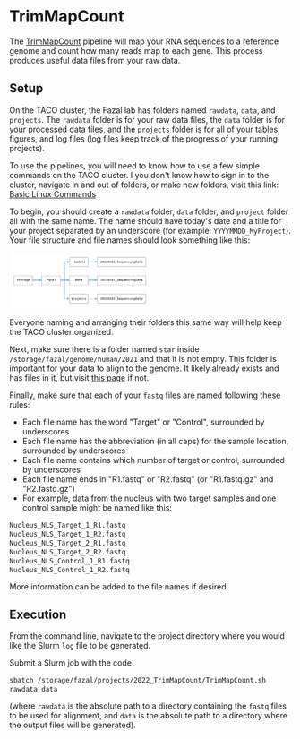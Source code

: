 # TrimMapCount
The [TrimMapCount](https://fazallabbcm.github.io/FazalLabPipelines/TrimMapCount) pipeline will map 
your RNA sequences to a reference genome and count how many reads map to each gene. This process 
produces useful data files from your raw data.


## Setup

On the TACO cluster, the Fazal lab has folders named `rawdata`, `data`, and `projects`. The 
`rawdata` folder is for your raw data files, the `data` folder is for your processed data files, 
and the `projects` folder is for all of your tables, figures, and log files (log files keep track 
of the progress of your running projects).

To use the pipelines, you will need to know how to use a few simple commands on the TACO cluster. 
I you don't know how to sign in to the cluster, navigate in and out of folders, or make new folders, 
visit this link: [Basic Linux Commands](https://fazallabbcm.github.io/FazalLabPipelines/BasicLinuxCommands)

To begin, you should create a `rawdata` folder, `data` folder, and `project` folder all with the 
same name. The name should have today's date and a title for your project separated by an underscore 
(for example: `YYYYMMDD_MyProject`). Your file structure and file names should look something like this:

<img src="img/fazallab_filestructure.png" width="50%" height="50%">

Everyone naming and arranging their folders this same way will help keep the TACO cluster organized.

Next, make sure there is a folder named `star` inside `/storage/fazal/genome/human/2021` and that it 
is not empty. This folder is important for your data to align to the genome. It likely already 
exists and has files in it, but visit [this page](https://fazallabbcm.github.io/FazalLabPipelines/GenerateGenome) 
if not.

Finally, make sure that each of your `fastq` files are named following these rules:
   * Each file name has the word "Target" or "Control", surrounded by underscores
   * Each file name has the abbreviation (in all caps) for the sample location, surrounded by underscores
   * Each file name contains which number of target or control, surrounded by underscores
   * Each file name ends in "R1.fastq" or "R2.fastq" (or "R1.fastq.gz" and "R2.fastq.gz")
   * For example, data from the nucleus with two target samples and one control sample might be named like this:
   ```
   Nucleus_NLS_Target_1_R1.fastq
   Nucleus_NLS_Target_1_R2.fastq
   Nucleus_NLS_Target_2_R1.fastq
   Nucleus_NLS_Target_2_R2.fastq
   Nucleus_NLS_Control_1_R1.fastq
   Nucleus_NLS_Control_1_R2.fastq
   ```
   More information can be added to the file names if desired.



## Execution

From the command line, navigate to the project directory where you would like the Slurm `log` file 
to be generated.

Submit a Slurm job  with the code 
```
sbatch /storage/fazal/projects/2022_TrimMapCount/TrimMapCount.sh rawdata data
``` 
(where `rawdata` is the absolute path to a directory containing the `fastq` files to be used for 
alignment, and `data` is the absolute path to a directory where the output files will be generated).

